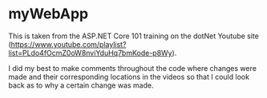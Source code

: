 # myWebApp
This is taken from the ASP.NET Core 101 training on the dotNet Youtube 
site (https://www.youtube.com/playlist?list=PLdo4fOcmZ0oW8nviYduHq7bmKode-p8Wy).

I did my best to make comments throughout the code where changes were made and 
their corresponding locations in the videos so that I could look back as to why 
a certain change was made.
